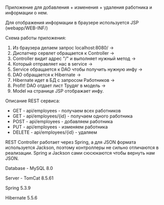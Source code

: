 ﻿Приложение для добавления + изменения + удаления работника 
и информации о нем. 

Для отображения информации в браузере
используется JSP (webapp/WEB-INF/)

Схема работы приложения:
1. Из браузера делаем запрос localhost:8080/ ->
2. Диспатчер сервлет обращается к Controller ->
3. Controller видит адрес "/" и выполняет нужный метод ->
4. Который отправляет нас в service ->
5. Service обращается к DAO чтобы получить нужную инфу ->
6. DAO обращается к Hibernate ->
7. Hibernate идет в БД с запросом Работников ->
8. Profit! DAO отдает лист Трудяг в модель ->
9. Model на странице JSP отображает инфу.


Описание REST сервиса:
- GET - api/employees - получаем всех работников
- GET - api/employees/{id} - получаем одного работника
- POST - api/employees - добавляем работника
- PUT - api/employees - изменяем работника
- DELETE - api/employees/{id} - удаляем

REST Controller работает через Spring, а для JSON формата используется Jackson, поэтому
контроллеры не сильно отличаются в реализации. Spring и 
Jackson сами сюсюкаются чтобы вернуть нам JSON.



Database - MySQL 8.0

Server - TomCat 8.5.61

Spring 5.3.9

Hibernate 5.5.6




